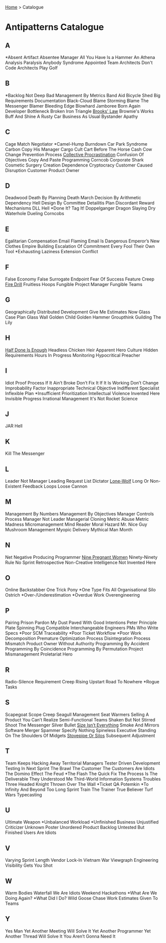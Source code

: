 [Home](README.md) > Catalogue
# Antipatterns Catalogue
## A
*Absent Artifact
Absentee Manager
All You Have Is a Hammer
An Athena
Analysis Paralysis
Anybody Syndrome
Appointed Team
Architects Don't Code
Architects Play Golf
## B
*Backlog Not Deep
Bad Management By Metrics
Band Aid
Bicycle Shed
Big Requirements Documentation
Black-Cloud
Blame Storming
Blame The Messenger
Blamer
Bleeding Edge
Blowhard Jamboree
Born Again Developer
Bottleneck
Broken Iron Triangle
[Brooks' Law](catalogue/Brooks_Law.md)
Brownie's Works
Buff And Shine A Rusty Car
Business As Usual
Bystander Apathy
## C
Cage Match Negotiator
*Camel-Hump Burndown
Car Park Syndrome
Carbon Copy His Manager
Cargo Cult
Cart Before The Horse
Cash Cow
Change Prevention Process
[Collective Procrastination](catalogue/Collective_Procrastination.md)
Confusion Of Objectives
Copy And Paste Programming
Corncob
Corporate Shark
Cosmetic Surgery
Creation Dependence
Cryptocracy
Customer Caused Disruption
Customer Product Owner
## D
Deadwood
Death By Planning
Death March
Decision By Arithmetic
Dependency Hell
Design By Committee
Detailitis Plan
Discordant Reward Mechanisms
DLL Hell
*Done It? Tag It!
Doppelganger
Dragon Slaying
Dry Waterhole
Dueling Corncobs
## E
Egalitarian Compensation
Email Flaming
Email Is Dangerous
Emperor’s New Clothes
Empire Building
Escalation Of Commitment
Every Fool Their Own Tool
*Exhausting Laziness
Extension Conflict
## F
False Economy
False Surrogate Endpoint
Fear Of Success
Feature Creep
[Fire Drill](catalogue/Fire_Drill.md)
Fruitless Hoops
Fungible Project Manager
Fungible Teams
## G
Geographically Distributed Development
Give Me Estimates Now
Glass Case Plan
Glass Wall
Golden Child
Golden Hammer
Groupthink
Guilding The Lily
## H
[Half Done Is Enough](catalogue/Half_Done_Is_Enough.md)
Headless Chicken
Heir Apparent
Hero Culture
Hidden Requirements
Hours In Progress Monitoring
Hypocritical Preacher
## I
Idiot Proof Process
If It Ain’t Broke Don’t Fix It
If It Is Working Don’t Change
Improbability Factor
Inappropriate Technical Objective
Indifferent Specialist
Inflexible Plan
*Insufficient Prioritization
Intellectual Violence
Invented Here
Invisible Progress
Irrational Management
It's Not Rocket Science
## J
JAR Hell
## K
Kill The Messenger
## L
Leader Not Manager
Leading Request
List Dictator
[Lone-Wolf](catalogue/Lone-Wolf.md)
Long Or Non-Existent Feedback Loops
Loose Cannon
## M
Management By Numbers
Management By Objectives
Manager Controls Process
Manager Not Leader
Managerial Cloning
Metric Abuse
Metric Madness
Micromanagement
Mind Reader
Moral Hazard
Mr. Nice Guy
Mushroom Management
Myopic Delivery
Mythical Man Month
## N
Net Negative Producing Programmer
[Nine Pregnant Women](catalogue/Nine_Pregnant_Women.md)
Ninety-Ninety Rule
No Sprint Retrospective
Non-Creative Intelligence
Not Invented Here
## O
Online Backstabber
One Trick Pony
*One Type Fits All
Organisational Silo
Ostrich
*Over-/Underestimation
*Overdue Work
Overengineering
## P
Pairing Prison
Pardon My Dust
Paved With Good Intentions
Peter Principle
Plate Spinning
Plug Compatible Interchangeable Engineers
PMs Who Write Specs
*Poor SCM Traceability
*Poor Ticket Workflow
*Poor Work Decomposition
Premature Optimization
Process Disintegration
Process Mismatch
Product Owner Without Authority
Programming By Accident
Programming By Coincidence
Programming By Permutation
Project Mismanagement
Proletariat Hero
## R
Radio-Silence
Requirement Creep
Rising Upstart
Road To Nowhere
*Rogue Tasks
## S
Scapegoat
Scope Creep
Seagull Management
Seat Warmers
Selling A Product You Can’t Realize
Semi-Functional Teams
Shaken But Not Stirred
Shoot The Messenger
Silver Bullet
[Size Isn’t Everything](catalogue/Brooks_Law.md)
Smoke And Mirrors
Software Merger
Spammer
Specify Nothing
Spineless Executive
Standing On The Shoulders Of Midgets
[Stovepipe Or Silos](catalogue/Stovepipe_Or_Silos.md)
Subsequent Adjustment
## T
Team Keeps Hacking Away
Territorial Managers
Tester Driven Development
Testing In Next Sprint
The Brawl
The Customer
The Customers Are Idiots
The Domino Effect
The Feud
*The Flash
The Quick Fix
The Process Is The Deliverable
They Understood Me
Third-World Information Systems Troubles
Three Headed Knight
Thrown Over The Wall
*Ticket QA Potemkin
*To Infinity And Beyond
Too Long Sprint
Train The Trainer
True Believer
Turf Wars
Typecasting
## U
Ultimate Weapon
*Unbalanced Workload
*Unfinished Business
Unjustified Criticizer
Unknown Poster
Unordered Product Backlog
Untested But Finished
Users Are Idiots
## V
Varying Sprint Length
Vendor Lock-In
Vietnam War
Viewgraph Engineering
Visibility Gets You Shot
## W
Warm Bodies
Waterfall
We Are Idiots
Weekend Hackathons
*What Are We Doing Again?
*What Did I Do?
Wild Goose Chase
Work Estimates Given To Teams
## Y
Yes Man
Yet Another Meeting Will Solve It
Yet Another Programmer
Yet Another Thread Will Solve It
You Aren’t Gonna Need It
